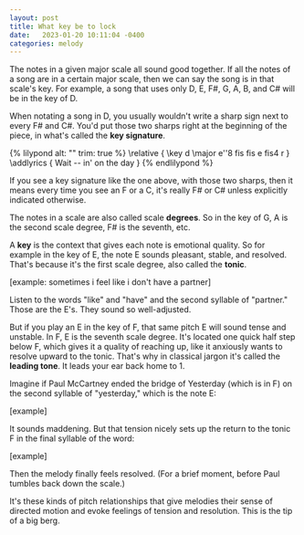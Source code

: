 ```yaml
---
layout: post
title: What key be to lock
date:   2023-01-20 10:11:04 -0400
categories: melody
---
```


The notes in a given major scale all sound good together. If all the notes of a song are in a certain major scale, then we can say the song is in that scale's key. For example, a song that uses only D, E, F#, G, A, B, and C# will be in the key of D.

When notating a song in D, you usually wouldn't write a sharp sign next to every F# and C#. You'd put those two sharps right at the beginning of the piece, in what's called the **key signature**.

{% lilypond alt: "" trim: true %}
  \relative {
    \key d \major
    e''8 fis fis e fis4 r
  } 
  \addlyrics {
    Wait -- in' on the day
  }
{% endlilypond %}

If you see a key signature like the one above, with those two sharps, then it means every time you see an F or a C, it's really F# or C# unless explicitly indicated otherwise.

The notes in a scale are also called scale **degrees**. So in the key of G, A is the second scale degree, F# is the seventh, etc.

A **key** is the context that gives each note is emotional quality. So for example in the key of E, the note E sounds pleasant, stable, and resolved. That's because it's the first scale degree, also called the **tonic**.

[example: sometimes i feel like i don't have a partner]

Listen to the words "like" and "have" and the second syllable of "partner." Those are the E's. They sound so well-adjusted.

But if you play an E in the key of F, that same pitch E will sound tense and unstable. In F, E is the seventh scale degree. It's located one quick half step below F, which gives it a quality of reaching up, like it anxiously wants to resolve upward to the tonic. That's why in classical jargon it's called the **leading tone**. It leads your ear back home to 1.

Imagine if Paul McCartney ended the bridge of Yesterday (which is in F) on the second syllable of "yesterday," which is the note E:

[example]

It sounds maddening. But that tension nicely sets up the return to the tonic F in the final syllable of the word:

[example]

Then the melody finally feels resolved. (For a brief moment, before Paul tumbles back down the scale.)

It's these kinds of pitch relationships that give melodies their sense of directed motion and evoke feelings of tension and resolution. This is the tip of a big berg.